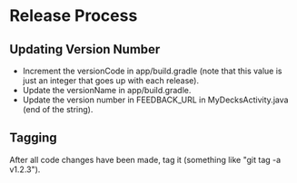 # Release Process

## Updating Version Number

- Increment the versionCode in app/build.gradle (note that this value is just an integer that goes up with each release).
- Update the versionName in app/build.gradle.
- Update the version number in FEEDBACK_URL in MyDecksActivity.java (end of the string).

## Tagging

After all code changes have been made, tag it (something like "git tag -a v1.2.3").
